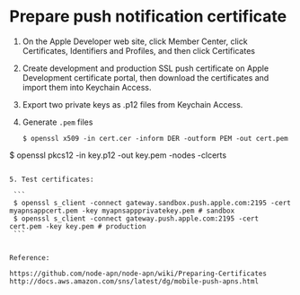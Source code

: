 # Prepare push notification certificate

1. On the Apple Developer web site, click Member Center, click Certificates, Identifiers and Profiles, and then click Certificates

2. Create development and production SSL push certificate on Apple Development certificate portal, then download the certificates and import them into Keychain Access.

3. Export two private keys as .p12 files from Keychain Access.

4. Generate `.pem` files

   ```
   $ openssl x509 -in cert.cer -inform DER -outform PEM -out cert.pem
$ openssl pkcs12 -in key.p12 -out key.pem -nodes -clcerts
   ```

5. Test certificates:

    ```
    $ openssl s_client -connect gateway.sandbox.push.apple.com:2195 -cert myapnsappcert.pem -key myapnsappprivatekey.pem # sandbox
    $ openssl s_client -connect gateway.push.apple.com:2195 -cert cert.pem -key key.pem # production
    ```


Reference:

https://github.com/node-apn/node-apn/wiki/Preparing-Certificates
http://docs.aws.amazon.com/sns/latest/dg/mobile-push-apns.html
